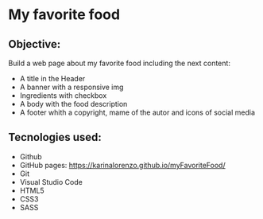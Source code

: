 # My favorite food

## Objective:
Build a web page about my favorite food including the next content:

- A title in the Header
- A banner with a responsive img
- Ingredients with checkbox
- A body with the food description
- A footer whith a copyright, mame of the autor and icons of social media

## Tecnologies used:
- Github
- GitHub pages: https://karinalorenzo.github.io/myFavoriteFood/
- Git
- Visual Studio Code
- HTML5
- CSS3
- SASS

